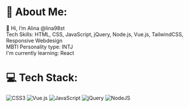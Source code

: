 # 💫 About Me:
👋 Hi, I’m Alina @lina98st<br>Tech Skills: HTML, CSS, JavaScript, jQuery, Node.js, Vue.js, TailwindCSS, Responsive Webdesign<br>MBTI Personality type: INTJ<br>I'm currently learning: React


# 💻 Tech Stack:
![CSS3](https://img.shields.io/badge/css3-%231572B6.svg?style=flat&logo=css3&logoColor=white) ![Vue.js](https://img.shields.io/badge/vue.js-%2335495e.svg?style=flat&logo=vuedotjs&logoColor=%234FC08D) ![JavaScript](https://img.shields.io/badge/javascript-%23323330.svg?style=flat&logo=javascript&logoColor=%23F7DF1E) ![jQuery](https://img.shields.io/badge/jquery-%230769AD.svg?style=flat&logo=jquery&logoColor=white) ![NodeJS](https://img.shields.io/badge/node.js-6DA55F?style=flat&logo=node.js&logoColor=white)

<!-- Proudly created with GPRM ( https://gprm.itsvg.in ) -->

